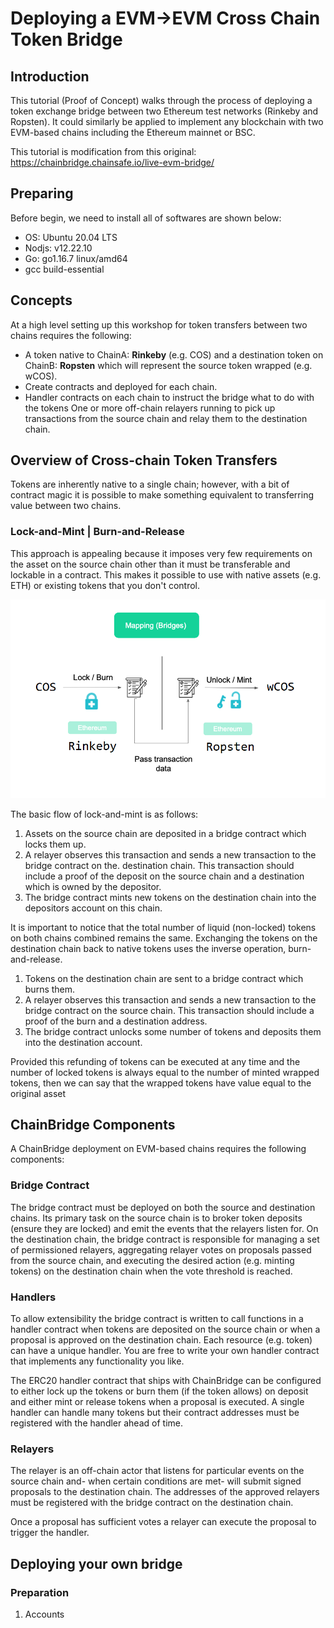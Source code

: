 # Deploying a EVM->EVM Cross Chain Token Bridge
## Introduction
This tutorial (Proof of Concept) walks through the process of deploying a token exchange bridge between two Ethereum test networks (Rinkeby and Ropsten). It could similarly be applied to implement any blockchain with two EVM-based chains including the Ethereum mainnet or BSC.

This tutorial is modification from this original: https://chainbridge.chainsafe.io/live-evm-bridge/  

## Preparing 
Before begin, we need to install all of softwares are shown below: 
- OS: Ubuntu 20.04 LTS
- Nodjs: v12.22.10
- Go: go1.16.7 linux/amd64
- gcc build-essential

## Concepts
At a high level setting up this workshop for token transfers between two chains requires the following:
- A token native to ChainA: **Rinkeby** (e.g. COS) and a destination token on ChainB: **Ropsten** which will represent the source token wrapped (e.g. wCOS).
- Create contracts and deployed for each chain. 
- Handler contracts on each chain to instruct the bridge what to do with the tokens One or more off-chain relayers running to pick up transactions from the source chain and relay them to the destination chain.

## Overview of Cross-chain Token Transfers
Tokens are inherently native to a single chain; however, with a bit of contract magic it is possible to make something equivalent to transferring value between two chains.
### Lock-and-Mint | Burn-and-Release
This approach is appealing because it imposes very few requirements on the asset on the source chain other than it must be transferable and lockable in a contract. This makes it possible to use with native assets (e.g. ETH) or existing tokens that you don't control.

![Overview Transaction](/img/Test-Work.png)

The basic flow of lock-and-mint is as follows:

1. Assets on the source chain are deposited in a bridge contract which locks them up.
2. A relayer observes this transaction and sends a new transaction to the bridge contract on the. destination chain. This transaction should include a proof of the deposit on the source chain and a destination which is owned by the depositor.
3. The bridge contract mints new tokens on the destination chain into the depositors account on this chain.

It is important to notice that the total number of liquid (non-locked) tokens on both chains combined remains the same. Exchanging the tokens on the destination chain back to native tokens uses the inverse operation, burn-and-release.

1. Tokens on the destination chain are sent to a bridge contract which burns them.
2. A relayer observes this transaction and sends a new transaction to the bridge contract on the source chain. This transaction should include a proof of the burn and a destination address.
3. The bridge contract unlocks some number of tokens and deposits them into the destination account.

Provided this refunding of tokens can be executed at any time and the number of locked tokens is always equal to the number of minted wrapped tokens, then we can say that the wrapped tokens have value equal to the original asset

## ChainBridge Components

A ChainBridge deployment on EVM-based chains requires the following components:

### Bridge Contract
The bridge contract must be deployed on both the source and destination chains. Its primary task on the source chain is to broker token deposits (ensure they are locked) and emit the events that the relayers listen for. On the destination chain, the bridge contract is responsible for managing a set of permissioned relayers, aggregating relayer votes on proposals passed from the source chain, and executing the desired action (e.g. minting tokens) on the destination chain when the vote threshold is reached.

### Handlers
To allow extensibility the bridge contract is written to call functions in a handler contract when tokens are deposited on the source chain or when a proposal is approved on the destination chain. Each resource (e.g. token) can have a unique handler. You are free to write your own handler contract that implements any functionality you like.

The ERC20 handler contract that ships with ChainBridge can be configured to either lock up the tokens or burn them (if the token allows) on deposit and either mint or release tokens when a proposal is executed. A single handler can handle many tokens but their contract addresses must be registered with the handler ahead of time.

### Relayers
The relayer is an off-chain actor that listens for particular events on the source chain and- when certain conditions are met- will submit signed proposals to the destination chain. The addresses of the approved relayers must be registered with the bridge contract on the destination chain.

Once a proposal has sufficient votes a relayer can execute the proposal to trigger the handler.

## Deploying your own bridge
### Preparation
1. Accounts
